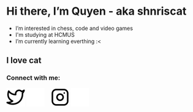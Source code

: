 # Hi there, I’m Quyen - aka shnriscat
- I’m interested in chess, code and video games
- I'm studying at HCMUS
- I’m currently learning everthing :<

## I love cat

### Connect with me:

[![website](./img/twitter-light.svg)](https://twitter.com/shnriscat#gh-light-mode-only)
[![website](./img/twitter-dark.svg)](https://twitter.com/shnriscat#gh-dark-mode-only)
&nbsp;&nbsp;
[![website](./img/instagram-light.svg)](https://instagram.com/shnriscat#gh-light-mode-only)
[![website](./img/instagram-dark.svg)](https://instagram.com/shnriscat#gh-dark-mode-only)

[twitter]: https://twitter.com/shnriscat
[instagram]: https://instagram.com/shnriscat
